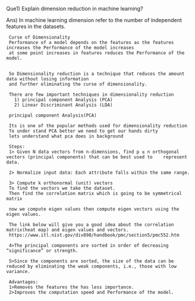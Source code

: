 Que1) Explain dimension reduction in machine learning?

Ans) In machine learning dimension refer to the number of independent features in the datasets.

     Curse of Dimensionality
     Performance of a model depends on the features as the features increases the Performance of the model increases
     at some point increases in features reduces the Performance of the model.


     So Dimensionality reduction is a technique that reduces the amount data without losing information
     and further eliminating the curse of dimensionality.

     There are few important techniques in dimensionality reduction
       1) principal component Analysis (PCA)
       2) Linear Discriminant Analysis (LDA)

     principal component Analysis(PCA)

     Its is one of the popular methods used for dimensionality reduction
     To under stand PCA better we need to get our hands dirty
     lets understand what pca does in background

     Steps:
     1> Given N data vectors from n-dimensions, find p ≤ n orthogonal vectors (principal components) that can be best used to    represent data.

     2> Normalize input data: Each attribute falls within the same range.

     3> Compute k orthonormal (unit) vectors
     To find the vectors we take the dataset.
     Then find the correlation matrix which is going to be symmetrical matrix

     now we compute eigen values then compute eigen vectors using the eigen values.

     The link below will give you a good idea about the correlation matrix(heat map) and eigen values and vectors.
     https://www.itl.nist.gov/div898/handbook/pmc/section5/pmc552.htm

     4>The principal components are sorted in order of decreasing “significance” or strength.

     5>Since the components are sorted, the size of the data can be reduced by eliminating the weak components, i.e., those with low variance.

     Advantages:
     1>Removes the features the has less importance.
     2>Improves the computation speed and Performance of the model.
